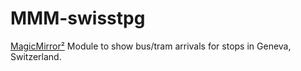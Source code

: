 # MMM-swisstpg
[MagicMirror²](https://github.com/MichMich/MagicMirror) Module to show bus/tram arrivals for stops in Geneva, Switzerland.


